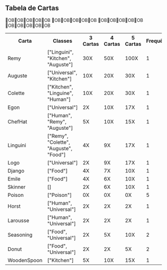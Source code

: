 <h2>Tabela de Cartas</h2>

<table>
    <tr>
        <th>Carta</th>
        <th>Classes</th>
        <th>3 Cartas</th>
        <th>4 Cartas</th>
        <th>5 Cartas</th>
        <th>Frequência</th>
    </tr>
    <tr class="blue">
        <td>Remy</td>
        <td>["Linguini", "Kitchen", "Auguste"]</td>
        <td>30X</td>
        <td>50X</td>
        <td>100X</td>
        <td>1</td>
    </tr>
    <tr class="blue">
        <td>Auguste</td>
        <td>["Universal", "Kitchen"]</td>
        <td>10X</td>
        <td>20X</td>
        <td>30X</td>
        <td>1</td>
    </tr>
    <tr class="blue">
        <td>Colette</td>
        <td>["Kitchen", "Linguine", "Human"]</td>
        <td>10X</td>
        <td>20X</td>
        <td>30X</td>
        <td>1</td>
    </tr>
    <tr class="blue">
        <td>Egon</td>
        <td>["Universal"]</td>
        <td>2X</td>
        <td>10X</td>
        <td>17X</td>
        <td>1</td>
    </tr>
    <tr class="blue">
        <td>ChefHat</td>
        <td>["Human", "Remy", "Auguste"]</td>
        <td>5X</td>
        <td>10X</td>
        <td>15X</td>
        <td>1</td>
    </tr>
    <tr class="blue">
        <td>Linguini</td>
        <td>["Remy", "Colette", "Auguste", "Food"]</td>
        <td>4X</td>
        <td>9X</td>
        <td>17X</td>
        <td>1</td>
    </tr>
    <tr class="blue">
        <td>Logo</td>
        <td>["Universal"]</td>
        <td>2X</td>
        <td>9X</td>
        <td>17X</td>
        <td>1</td>
    </tr>
    <tr class="blue">
        <td>Django</td>
        <td>["Food"]</td>
        <td>4X</td>
        <td>7X</td>
        <td>10X</td>
        <td>1</td>
    </tr>
    <tr class="blue">
        <td>Emile</td>
        <td>["Food"]</td>
        <td>4X</td>
        <td>6X</td>
        <td>10X</td>
        <td>1</td>
    </tr>
    <tr class="blue">
        <td>Skinner</td>
        <td>[]</td>
        <td>2X</td>
        <td>6X</td>
        <td>10X</td>
        <td>1</td>
    </tr>
    <tr class="red">
        <td>Poison</td>
        <td>["Poison"]</td>
        <td>0X</td>
        <td>0X</td>
        <td>0X</td>
        <td>5</td>
    </tr>
    <tr class="yellow">
        <td>Horst</td>
        <td>["Human", "Universal"]</td>
        <td>2X</td>
        <td>2X</td>
        <td>2X</td>
        <td>1</td>
    </tr>
    <tr class="yellow">
        <td>Larousse</td>
        <td>["Human", "Universal"]</td>
        <td>2X</td>
        <td>2X</td>
        <td>2X</td>
        <td>1</td>
OBOBOBOBOB    </tr>
    <tr class="yellow">
        <td>Seasoning</td>
OBOBOBOBOB        <td>["Food", "Universal"]</td>
        <td>2X</td>
        <td>5X</td>
OBOBOBOBOB        <td>10X</td>
        <td>2</td>
    </tr>
    <tr class="yellow">
        <td>Donut</td>
        <td>["Food", "Universal"]</td>
OBOBOBOBOB        <td>2X</td>
        <td>2X</td>
        <td>5X</td>
        <td>2</td>
    </tr>
    <tr class="yellow">
        <td>WoodenSpoon</td>
        <td>["Kitchen"]</td>
        <td>5X</td>
        <td>10X</td>
        <td>15X</td>
        <td>1</td>
    </tr>
</table>

